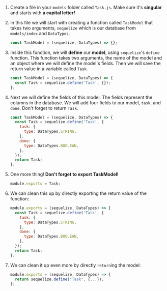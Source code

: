 1. Create a file in your `models` folder called `Task.js`. Make sure it's **singular** and starts with **a capital letter!**

2. In this file we will start with creating a function called `TaskModel` that takes two arguments, `sequelize` which is our database from `models/index` and `DataTypes`.

   ```javascript
   const TaskModel = (sequelize, DataTypes) => {};
   ```

3. Inside this function, we will **define** our **model**, using `sequelize`'s `define` function. This function takes two arguments, the name of the model and an object where we will define the model's fields. Then we will save the return value in a variable called `Task`.

   ```javascript
   const TaskModel = (sequelize, DataTypes) => {
     const Task = sequelize.define('Task', {});
   };
   ```

4. Next we will define the fields of this model. The fields represent the columns in the database. We will add four fields to our model, `task`, and `done`. Don't forget to return `Task`.

   ```javascript
   const TaskModel = (sequelize, DataTypes) => {
     const Task = sequelize.define('Task', {
       task: {
         type: DataTypes.STRING,
       },
       done: {
         type: DataTypes.BOOLEAN,
       },
     });
     return Task;
   };
   ```

5. One more thing! **Don't forget to export TaskModel!**

   ```javascript
   module.exports = Task;
   ```

6. We can clean this up by directly exporting the return value of the function:

   ```javascript
   module.exports = (sequelize, DataTypes) => {
     const Task = sequelize.define('Task', {
       task: {
         type: DataTypes.STRING,
       },
       done: {
         type: DataTypes.BOOLEAN,
       },
     });
     return Task;
   };
   ```

7. We can clean it up even more by directly `return`ing the model:

   ```javascript
   module.exports = (sequelize, DataTypes) => {
     return sequelize.define("Task", {...});
   };
   ```
